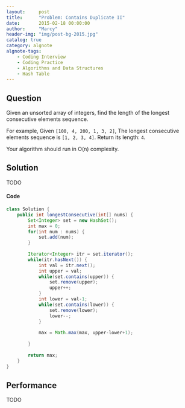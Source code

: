 ```yaml
---
layout:     post
title:      "Problem: Contains Duplicate II"
date:       2015-02-18 00:00:00
author:     "Marcy"
header-img: "img/post-bg-2015.jpg"
catalog: true
category: algnote
algnote-tags:
    - Coding Interview
    - Coding Practice
    - Algorithms and Data Structures
    - Hash Table
---
```


## Question

Given an unsorted array of integers, find the length of the longest consecutive elements sequence.

For example,
Given `[100, 4, 200, 1, 3, 2]`,
The longest consecutive elements sequence is `[1, 2, 3, 4]`. Return its length: `4`.

Your algorithm should run in O(n) complexity.

## Solution
TODO

#### Code
```java
class Solution {
    public int longestConsecutive(int[] nums) {
        Set<Integer> set = new HashSet();
        int max = 0;
        for(int num : nums) {
            set.add(num);
        }
        
        Iterator<Integer> itr = set.iterator();
        while(itr.hasNext()) {
            int val = itr.next();
            int upper = val;
            while(set.contains(upper)) {
                set.remove(upper);
                upper++;
            }
            int lower = val-1;
            while(set.contains(lower)) {
                set.remove(lower);
                lower--;
            }
            
            max = Math.max(max, upper-lower+1);
            
        }
        
        return max;
    }
}
```

## Performance
TODO